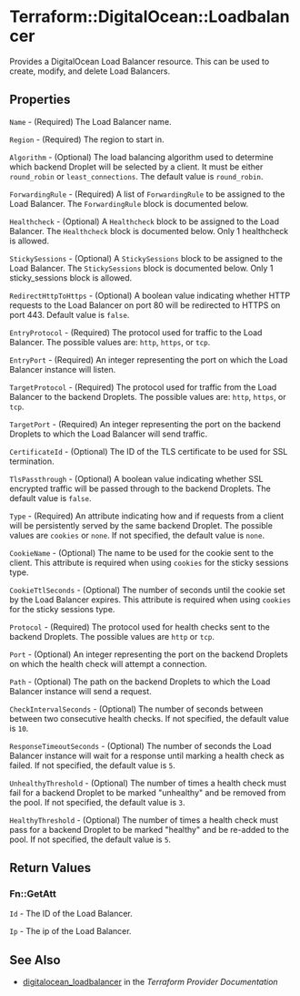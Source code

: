 # Terraform::DigitalOcean::Loadbalancer

Provides a DigitalOcean Load Balancer resource. This can be used to create,
modify, and delete Load Balancers.

## Properties

`Name` - (Required) The Load Balancer name.

`Region` - (Required) The region to start in.

`Algorithm` - (Optional) The load balancing algorithm used to determine which backend Droplet will be selected by a client. It must be either `round_robin` or `least_connections`. The default value is `round_robin`.

`ForwardingRule` - (Required) A list of `ForwardingRule` to be assigned to the Load Balancer. The `ForwardingRule` block is documented below.

`Healthcheck` - (Optional) A `Healthcheck` block to be assigned to the Load Balancer. The `Healthcheck` block is documented below. Only 1 healthcheck is allowed.

`StickySessions` - (Optional) A `StickySessions` block to be assigned to the Load Balancer. The `StickySessions` block is documented below. Only 1 sticky_sessions block is allowed.

`RedirectHttpToHttps` - (Optional) A boolean value indicating whether HTTP requests to the Load Balancer on port 80 will be redirected to HTTPS on port 443. Default value is `false`.

`EntryProtocol` - (Required) The protocol used for traffic to the Load Balancer. The possible values are: `http`, `https`, or `tcp`.

`EntryPort` - (Required) An integer representing the port on which the Load Balancer instance will listen.

`TargetProtocol` - (Required) The protocol used for traffic from the Load Balancer to the backend Droplets. The possible values are: `http`, `https`, or `tcp`.

`TargetPort` - (Required) An integer representing the port on the backend Droplets to which the Load Balancer will send traffic.

`CertificateId` - (Optional) The ID of the TLS certificate to be used for SSL termination.

`TlsPassthrough` - (Optional) A boolean value indicating whether SSL encrypted traffic will be passed through to the backend Droplets. The default value is `false`.

`Type` - (Required) An attribute indicating how and if requests from a client will be persistently served by the same backend Droplet. The possible values are `cookies` or `none`. If not specified, the default value is `none`.

`CookieName` - (Optional) The name to be used for the cookie sent to the client. This attribute is required when using `cookies` for the sticky sessions type.

`CookieTtlSeconds` - (Optional) The number of seconds until the cookie set by the Load Balancer expires. This attribute is required when using `cookies` for the sticky sessions type.

`Protocol` - (Required) The protocol used for health checks sent to the backend Droplets. The possible values are `http` or `tcp`.

`Port` - (Optional) An integer representing the port on the backend Droplets on which the health check will attempt a connection.

`Path` - (Optional) The path on the backend Droplets to which the Load Balancer instance will send a request.

`CheckIntervalSeconds` - (Optional) The number of seconds between between two consecutive health checks. If not specified, the default value is `10`.

`ResponseTimeoutSeconds` - (Optional) The number of seconds the Load Balancer instance will wait for a response until marking a health check as failed. If not specified, the default value is `5`.

`UnhealthyThreshold` - (Optional) The number of times a health check must fail for a backend Droplet to be marked "unhealthy" and be removed from the pool. If not specified, the default value is `3`.

`HealthyThreshold` - (Optional) The number of times a health check must pass for a backend Droplet to be marked "healthy" and be re-added to the pool. If not specified, the default value is `5`.


## Return Values

### Fn::GetAtt

`Id` - The ID of the Load Balancer.

`Ip` - The ip of the Load Balancer.

## See Also

* [digitalocean_loadbalancer](https://www.terraform.io/docs/providers/digitalocean/r/loadbalancer.html) in the _Terraform Provider Documentation_